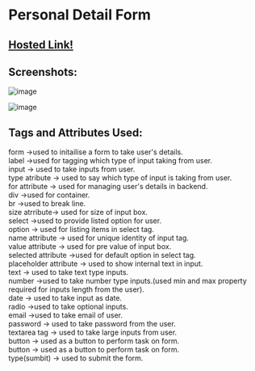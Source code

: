 # Personal Detail Form

## [Hosted Link!]()

## Screenshots:

![image](https://github.com/hsc92180/Geekster_Assignment/assets/68774484/046e8d56-598c-489f-99ef-aa9f38eb4d18)

![image](https://github.com/hsc92180/Geekster_Assignment/assets/68774484/b6f4db3c-05fd-42ea-b2d5-46d6a0441aa4)

## Tags and Attributes Used:

form ->used to initailise a form to take user's details.<br>
label ->used for tagging which type of input taking from user.<br>
input -> used to take inputs from user.<br>
type atribute -> used to say which type of input is taking from user.<br>
for attribute -> used for managing user's details in backend.<br>
div ->used for container.<br>
br ->used to break line.<br>
size atrribute-> used for size of input box.<br>
select ->used to provide listed option for user.<br>
option -> used for listing items in select tag.<br>
name attribute -> used for unique identity of input tag.<br>
value attribute -> used for pre value of input box.<br>
selected attribute ->used for default option in select tag.<br>
placeholder attribute -> used to show internal text in input.<br>
text -> used to take text type inputs.<br>
number ->used to take number type inputs.(used min and max property required for inputs length from the user).<br>
date -> used to take input as date.<br>
radio ->used to take optional inputs.<br>
email ->used to take email of user.<br>
password -> used to take password from the user.<br>
textarea tag -> used to take large inputs from user.<br>
button -> used as a button to perform task on form.<br>
button -> used as a button to perform task on form.<br>
type(sumbit) -> used to submit the form.